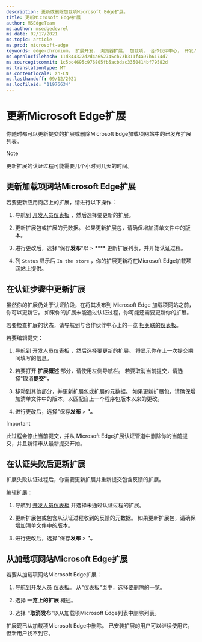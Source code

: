 ```yaml
---
description: 更新或删除加载项Microsoft Edge扩展。
title: 更新Microsoft Edge扩展
author: MSEdgeTeam
ms.author: msedgedevrel
ms.date: 02/17/2021
ms.topic: article
ms.prod: microsoft-edge
keywords: edge-chromium， 扩展开发， 浏览器扩展， 加载项， 合作伙伴中心， 开发人员
ms.openlocfilehash: 11d844327d2d4a652745cb73b311f4a97b6174d7
ms.sourcegitcommit: 1c5bc4695c976805fb5acbdac3350414bf79582d
ms.translationtype: MT
ms.contentlocale: zh-CN
ms.lasthandoff: 09/12/2021
ms.locfileid: "11976634"
---
```

# <a name="update-a-microsoft-edge-extension"></a>更新Microsoft Edge扩展  

你随时都可以更新提交的扩展或删除Microsoft Edge加载项网站中的已发布扩展列表。  

> [!NOTE]
> 更新扩展的认证过程可能需要几个小时到几天的时间。

## <a name="update-an-existing-extension-in-the-microsoft-edge-add-ons-website"></a>更新加载项网站Microsoft Edge扩展  

若要更新应用商店上的扩展，请进行以下操作：

1.  导航到 [开发人员仪表板][MicrosoftPartnerCenter] ，然后选择要更新的扩展。  

1.  更新扩展包或扩展的元数据。  如果更新扩展包，请确保增加清单文件中的版本。  

1.  进行更改后，选择"保存**发布**"以  >  **** 更新扩展列表，并开始认证过程。  

1.  列 `Status` 显示后 `In the store` ，你的扩展更新将在Microsoft Edge加载项网站上提供。  

<!-- todo: uncomment after the API is available for use.
After your extension has been initially created, you will be able to update it programmatically by [Using the Microsoft Edge Add-ons API][UsingAddonsAPI].
-->


## <a name="update-your-extension-during-the-certification-step"></a>在认证步骤中更新扩展  

虽然你的扩展仍处于认证阶段，在将其发布到 Microsoft Edge 加载项网站之前，你可以更新它。 如果你的扩展未能通过认证过程，你可能还需要更新你的扩展。    

若要检查扩展的状态，请导航到与合作伙伴中心上的一览 [相关联的仪表板][MicrosoftPartnerCenter]。  

若要编辑提交：

1.  导航到 [开发人员仪表板][MicrosoftPartnerCenter] ，然后选择要更新的扩展。  将显示你在上一次提交期间填写的信息。  

1.  若要打开 **扩展概述** 部分，请使用左侧导航栏。  若要取消当前提交，请选择"取消**提交"。**  

1.  移动到其他部分，并更新扩展包或扩展的元数据。  如果更新扩展包，请确保增加清单文件中的版本，以匹配自上一个程序包版本以来的更改。  

1.  进行更改后，选择"保存**发布**  >  **"。**  
    
> [!IMPORTANT]
> 此过程会停止当前提交，并从 Microsoft Edge扩展认证管道中删除你的当前提交，并且新评审从最新提交开始。  


## <a name="update-your-extension-after-it-failed-the-certification"></a>在认证失败后更新扩展  

扩展失败认证过程后，你需要更新扩展并重新提交包含反馈的扩展。  

编辑扩展：

1.  导航到 [开发人员仪表板][MicrosoftPartnerCenter] 并选择未通过认证过程的扩展。  

1.  更新扩展包或包含从认证过程收到的反馈的元数据。  如果更新扩展包，请确保增加清单文件中的版本。  

1.  进行更改后，选择"保存**发布**  >  **"。**  

    
## <a name="remove-an-extension-from-the-microsoft-edge-add-ons-website"></a>从加载项网站Microsoft Edge扩展

若要从加载项网站Microsoft Edge扩展：

1.  导航到开发人员 [仪表板][MicrosoftPartnerCenter]。  从"仪表板"页中，选择要删除的一览。  

1.  选择 **一览上的扩展** 概述。  

1.  选择 **"取消发布**"以从加载项Microsoft Edge列表中删除列表。  
    
扩展现已从加载项Microsoft Edge中删除。  已安装扩展的用户可以继续使用它，但新用户找不到它。  

<!-- links -->
[UsingAddonsAPI]: api/using-addons-api.md "使用Microsoft Edge加载项 API |Microsoft Docs"
<!-- external links -->
[MicrosoftPartnerCenter]: https://partner.microsoft.com/dashboard/microsoftedge/public/login?ref=dd "合作伙伴中心"  
